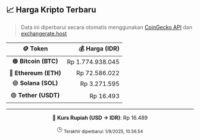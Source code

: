 

<!-- HARGA_KRIPTO -->
## 📈 Harga Kripto Terbaru

> Data ini diperbarui secara otomatis menggunakan [CoinGecko API](https://www.coingecko.com/) dan [exchangerate.host](https://exchangerate.host/)

<div align="center">

| 🪙 Token | 💰 Harga (IDR) |
|:------:|---------------:|
| 🟠 **Bitcoin (BTC)**   | Rp 1.774.938.045 |
| 🔵 **Ethereum (ETH)**  | Rp 72.586.022 |
| 🟣 **Solana (SOL)**    | Rp 3.271.595 |
| 🟢 **Tether (USDT)**   | Rp 16.493 |

---

💱 **Kurs Rupiah (USD → IDR)**: Rp 16.489

🕒 <sub>Terakhir diperbarui: 1/9/2025, 10.56.54</sub>

</div>
<!-- /HARGA_KRIPTO -->
